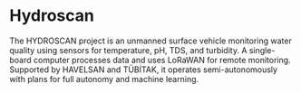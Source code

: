 # Hydroscan
The HYDROSCAN project is an unmanned surface vehicle monitoring water quality using sensors for temperature, pH, TDS, and turbidity. A single-board computer processes data and uses LoRaWAN for remote monitoring. Supported by HAVELSAN and TÜBİTAK, it operates semi-autonomously with plans for full autonomy and machine learning.
